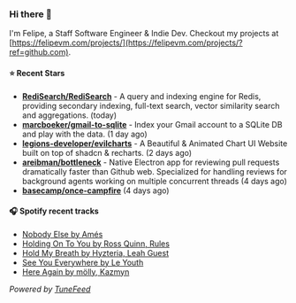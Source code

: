 ### Hi there 👋

I'm Felipe, a Staff Software Engineer & Indie Dev. Checkout my projects at [https://felipevm.com/projects/](https://felipevm.com/projects/?ref=github.com).

#### ⭐ Recent Stars
- **[RediSearch/RediSearch](https://github.com/RediSearch/RediSearch)** - A query and indexing engine for Redis, providing secondary indexing, full-text search, vector similarity search and aggregations. (today)
- **[marcboeker/gmail-to-sqlite](https://github.com/marcboeker/gmail-to-sqlite)** - Index your Gmail account to a SQLite DB and play with the data. (1 day ago)
- **[legions-developer/evilcharts](https://github.com/legions-developer/evilcharts)** - A Beautiful &amp; Animated Chart UI Website built on top of shadcn &amp; recharts. (2 days ago)
- **[areibman/bottleneck](https://github.com/areibman/bottleneck)** - Native Electron app for reviewing pull requests dramatically faster than Github web. Specialized for handling reviews for background agents working on multiple concurrent threads (4 days ago)
- **[basecamp/once-campfire](https://github.com/basecamp/once-campfire)** (4 days ago)

#### 🎧 Spotify recent tracks
- [Nobody Else by Amés](https://open.spotify.com/track/2rT9gW3eg6CAJBafnS20T6)
- [Holding On To You by Ross Quinn, Rules](https://open.spotify.com/track/2oHXwRlyCSsLUroGC0rLtH)
- [Hold My Breath by Hyzteria, Leah Guest](https://open.spotify.com/track/39IQMZoAQkWgQdDvsDSzl4)
- [See You Everywhere by Le Youth](https://open.spotify.com/track/69w0BUzkYaYKutBqKKs3WS)
- [Here Again by mölly, Kazmyn](https://open.spotify.com/track/5ds1pxspUBAlYro772BO4x)

_Powered by [TuneFeed](https://tunefeed.app?ref=github.com)_
